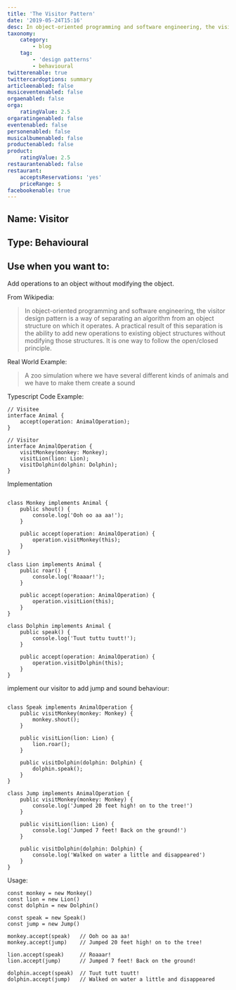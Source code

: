 ```yaml
---
title: 'The Visitor Pattern'
date: '2019-05-24T15:16'
desc: In object-oriented programming and software engineering, the visitor design pattern is a way of separating an algorithm from an object structure on which it operates. A practical result of this separation is the ability to add new operations to existing object structures without modifying those structures. It is one way to follow the open/closed principle.
taxonomy:
    category:
        - blog
    tag:
        - 'design patterns'
        - behavioural
twitterenable: true
twittercardoptions: summary
articleenabled: false
musiceventenabled: false
orgaenabled: false
orga:
    ratingValue: 2.5
orgaratingenabled: false
eventenabled: false
personenabled: false
musicalbumenabled: false
productenabled: false
product:
    ratingValue: 2.5
restaurantenabled: false
restaurant:
    acceptsReservations: 'yes'
    priceRange: $
facebookenable: true
---
```


## Name: Visitor

## Type: Behavioural

## Use when you want to:

Add operations to an object without modifying the object.

From Wikipedia:

> In object-oriented programming and software engineering, the visitor design pattern is a way of separating an algorithm from an object structure on which it operates. A practical result of this separation is the ability to add new operations to existing object structures without modifying those structures. It is one way to follow the open/closed principle.

Real World Example:

> A zoo simulation where we have several different kinds of animals and we have to make them create a sound

Typescript Code Example:

```
// Visitee
interface Animal {
    accept(operation: AnimalOperation);
}

// Visitor
interface AnimalOperation {
    visitMonkey(monkey: Monkey);
    visitLion(lion: Lion);
    visitDolphin(dolphin: Dolphin);
}
```
Implementation
```

class Monkey implements Animal {
    public shout() {
        console.log('Ooh oo aa aa!');
    }

    public accept(operation: AnimalOperation) {
        operation.visitMonkey(this);
    }
}

class Lion implements Animal {
    public roar() {
        console.log('Roaaar!');
    }

    public accept(operation: AnimalOperation) {
        operation.visitLion(this);
    }
}

class Dolphin implements Animal {
    public speak() {
        console.log('Tuut tuttu tuutt!');
    }

    public accept(operation: AnimalOperation) {
        operation.visitDolphin(this);
    }
}

```

implement our visitor to add jump and sound behaviour:
```

class Speak implements AnimalOperation {
    public visitMonkey(monkey: Monkey) {
        monkey.shout();
    }

    public visitLion(lion: Lion) {
        lion.roar();
    }

    public visitDolphin(dolphin: Dolphin) {
        dolphin.speak();
    }
}

class Jump implements AnimalOperation {
    public visitMonkey(monkey: Monkey) {
        console.log('Jumped 20 feet high! on to the tree!')
    }

    public visitLion(lion: Lion) {
        console.log('Jumped 7 feet! Back on the ground!')
    }

    public visitDolphin(dolphin: Dolphin) {
        console.log('Walked on water a little and disappeared')
    }
}
```
Usage:
```
const monkey = new Monkey()
const lion = new Lion()
const dolphin = new Dolphin()

const speak = new Speak()
const jump = new Jump()

monkey.accept(speak)   // Ooh oo aa aa!
monkey.accept(jump)    // Jumped 20 feet high! on to the tree!

lion.accept(speak)     // Roaaar!
lion.accept(jump)      // Jumped 7 feet! Back on the ground! 

dolphin.accept(speak)  // Tuut tutt tuutt! 
dolphin.accept(jump)   // Walked on water a little and disappeared
```

<script async src="//jsfiddle.net/harps116/cr5gwks1/3/embed/js/"></script>
